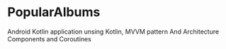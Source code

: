 # PopularAlbums
Android Kotlin application unsing Kotlin,  MVVM pattern  And Architecture Components and Coroutines
